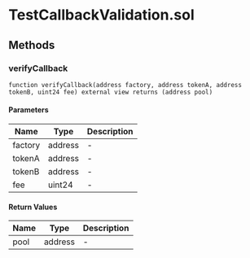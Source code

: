 
# TestCallbackValidation.sol

    

    
## Methods
### verifyCallback
```solidity
function verifyCallback(address factory, address tokenA, address tokenB, uint24 fee) external view returns (address pool)
```

            

            
#### Parameters

| Name | Type | Description |
|---|---|---|
| factory | address | - |
| tokenA | address | - |
| tokenB | address | - |
| fee | uint24 | - |

#### Return Values

| Name | Type | Description |
|---|---|---|
| pool | address | - |


